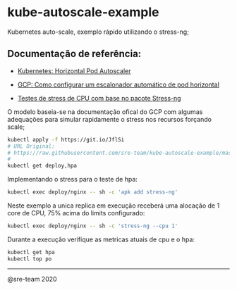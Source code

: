 # kube-autoscale-example
Kubernetes auto-scale, exemplo rápido utilizando o stress-ng;

## Documentação de referência:

* [Kubernetes: Horizontal Pod Autoscaler](https://kubernetes.io/docs/tasks/run-application/horizontal-pod-autoscale/)

* [GCP: Como configurar um escalonador automático de pod horizontal](https://cloud.google.com/kubernetes-engine/docs/how-to/horizontal-pod-autoscaling?hl=pt-br#kubectl-get)

* [Testes de stress de CPU com base no pacote Stress-ng](https://kernel.ubuntu.com/~cking/stress-ng/)

O modelo baseia-se na documentação ofical do GCP com algumas adequações para simular rapidamente o stress nos recursos forçando scale;

```sh
kubectl apply -f https://git.io/JflSi
# URL Original: 
# https://raw.githubusercontent.com/sre-team/kube-autoscale-example/master/deploy/kube-autoscale-hpa-example.yaml
#
kubectl get deploy,hpa
```

Implementando o stress para o teste de hpa:
```sh
kubectl exec deploy/nginx -- sh -c 'apk add stress-ng'
```

Neste exemplo a unica replica em execução receberá uma alocação de 1 core de CPU, 75% acima do limits configurado:
```sh
kubectl exec deploy/nginx -- sh -c 'stress-ng --cpu 1'
```

Durante a execução verifique as metricas atuais de cpu e o hpa:
```sh
kubectl get hpa
kubectl top po
```

---
@sre-team 2020

